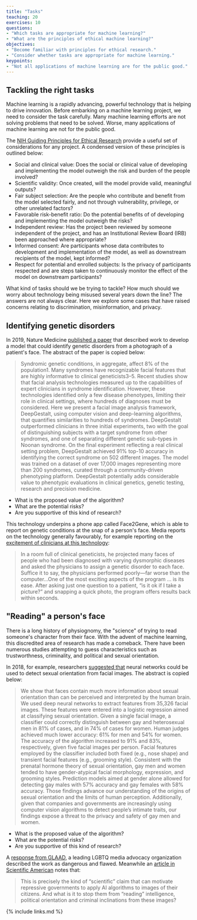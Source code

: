 ```yaml
---
title: "Tasks"
teaching: 20
exercises: 10
questions:
- "Which tasks are appropriate for machine learning?"
- "What are the principles of ethical machine learning?"
objectives:
- "Become familiar with principles for ethical research."
- "Consider whether tasks are appropriate for machine learning."
keypoints:
- "Not all applications of machine learning are for the public good."
---
```


## Tackling the right tasks

Machine learning is a rapidly advancing, powerful technology that is helping to drive innovation. Before embarking on a machine learning project, we need to consider the task carefully. Many machine learning efforts are not solving problems that need to be solved. Worse, many applications of machine learning are not for the public good. 

The [NIH Guiding Principles for Ethical Research](https://www.nih.gov/health-information/nih-clinical-research-trials-you/guiding-principles-ethical-research) provide a useful set of considerations for any project. A condensed version of these principles is outlined below:

- Social and clinical value: Does the social or clinical value of developing and implementing the model outweigh the risk and burden of the people involved?
- Scientific validity: Once created, will the model provide valid, meaningful outputs?
- Fair subject selection: Are the people who contribute and benefit from the model selected fairly, and not through vulnerability, privilege, or other unrelated factors?
- Favorable risk-benefit ratio: Do the potential benefits of of developing and implementing the model outweigh the risks?
- Independent review: Has the project been reviewed by someone independent of the project, and has an Institutional Review Board (IRB) been approached where appropriate? 
- Informed consent: Are participants whose data contributes to development and implementation of the model, as well as downstream recipients of the model, kept informed?
- Respect for potential and enrolled subjects: Is the privacy of participants respected and are steps taken to continuously monitor the effect of the model on downstream participants?

What kind of tasks should we be trying to tackle? How much should we worry about technology being misused several years down the line? The answers are not always clear. Here we explore some cases that have raised concerns relating to discrimination, misinformation, and privacy.

## Identifying genetic disorders

In 2019, Nature Medicine [published a paper](https://www.nature.com/articles/s41591-018-0279-0.epdf) that described work to develop a model that could identify genetic disorders from a photograph of a patient's face. The abstract of the paper is copied below:

> Syndromic genetic conditions, in aggregate, affect 8% of the population1. Many syndromes have recognizable facial features that are highly informative to clinical geneticists3–5. Recent studies show that facial analysis technologies measured up to the capabilities of expert clinicians in syndrome identification. However, these technologies identified only a few disease phenotypes, limiting their role in clinical settings, where hundreds of diagnoses must be considered. Here we present a facial image analysis framework, DeepGestalt, using computer vision and deep-learning algorithms, that quantifies similarities to hundreds of syndromes. DeepGestalt outperformed clinicians in three initial experiments, two with the goal of distinguishing subjects with a target syndrome from other syndromes, and one of separating different genetic sub-types in Noonan syndrome. On the final experiment reflecting a real clinical setting problem, DeepGestalt achieved 91% top-10 accuracy in identifying the correct syndrome on 502 different images. The model was trained on a dataset of over 17,000 images representing more than 200 syndromes, curated through a community-driven phenotyping platform. DeepGestalt potentially adds considerable value to phenotypic evaluations in clinical genetics, genetic testing, research and precision medicine.

- What is the proposed value of the algorithm?
- What are the potential risks?
- Are you supportive of this kind of research?

This technology underpins a phone app called Face2Gene, which is able to report on genetic conditions at the snap of a person's face. Media reports on the technology generally favourably, for example reporting on the [excitement of clinicians at this technology](https://www.genengnews.com/insights/a-i-gets-in-the-face-of-rare-genetic-diseases/):

> In a room full of clinical geneticists, he projected many faces of people who had been diagnosed with varying dysmorphic diseases and asked the physicians to assign a genetic disorder to each face. Suffice it to say, the physicians performed poorly—far worse than the computer...One of the most exciting aspects of the program ... is its ease. After asking just one question to a patient, “is it ok if I take a picture?” and snapping a quick photo, the program offers results back within seconds.

<!-- >
https://www.nature.com/articles/d41586-019-00027-x

- "Face2Gene’s recognition rate for Down syndrome was 80% among white Belgian children, it was just 37% for black Congolese children" affect your view?
-->


## "Reading" a person's face

There is a long history of physiognomy, the "science" of trying to read someone's character from their face. With the advent of machine learning, this discredited area of research has made a comeback. There have been numerous studies attempting to guess characteristics such as trustworthness, criminality, and political and sexual orientation.

In 2018, for example, researchers [suggested that](https://www.gsb.stanford.edu/faculty-research/publications/deep-neural-networks-are-more-accurate-humans-detecting-sexual) neural networks could be used to detect  sexual orientation from facial images. The abstract is copied below:

> We show that faces contain much more information about sexual orientation than can be perceived and interpreted by the human brain. We used deep neural networks to extract features from 35,326 facial images. These features were entered into a logistic regression aimed at classifying sexual orientation. Given a single facial image, a classifier could correctly distinguish between gay and heterosexual men in 81% of cases, and in 74% of cases for women. Human judges achieved much lower accuracy: 61% for men and 54% for women. The accuracy of the algorithm increased to 91% and 83%, respectively, given five facial images per person. Facial features employed by the classifier included both fixed (e.g., nose shape) and transient facial features (e.g., grooming style). Consistent with the prenatal hormone theory of sexual orientation, gay men and women tended to have gender-atypical facial morphology, expression, and grooming styles. Prediction models aimed at gender alone allowed for detecting gay males with 57% accuracy and gay females with 58% accuracy. Those findings advance our understanding of the origins of sexual orientation and the limits of human perception. Additionally, given that companies and governments are increasingly using computer vision algorithms to detect people’s intimate traits, our findings expose a threat to the privacy and safety of gay men and women.

- What is the proposed value of the algorithm?
- What are the potential risks?
- Are you supportive of this kind of research?

A [response from GLAAD](https://www.glaad.org/blog/glaad-and-hrc-call-stanford-university-responsible-media-debunk-dangerous-flawed-report), a leading LGBTQ media advocacy organization described the work as dangerous and flawed. Meanwhile an [article in Scientific American](https://blogs.scientificamerican.com/observations/can-we-read-a-persons-character-from-facial-images/) notes that:

> This is precisely the kind of “scientific” claim that can motivate repressive governments to apply AI algorithms to images of their citizens. And what is it to stop them from “reading” intelligence, political orientation and criminal inclinations from these images?

<!--

## Reflection.

TODO: there should be a reflection here. What is an appropriate task. What is an ethical consideration? Say a few words. Who makes the decision and based on what. REFLECTION. 1. Regulation 2. Social 3. 

## Imitation

<!-- TODO: 

https://economictimes.indiatimes.com/magazines/panache/deep-nostalgia-new-online-ai-tool-brings-portraits-of-dead-relatives-to-life-some-call-it-spooky/articleshow/81245242.cms?from=mdr

https://www.theverge.com/a/luka-artificial-intelligence-memorial-roman-mazurenko-bot

Deep fakes.

## Surveillance and privacy

<!-- TODO: 

https://blogs.microsoft.com/on-the-issues/2018/12/06/facial-recognition-its-time-for-action/

https://www.nature.com/articles/d41586-020-03188-2

http://www.policingethicspanel.london/uploads/4/4/0/7/44076193/live_facial_recognition_final_report_may_2019.pdf

https://www.adalovelaceinstitute.org/report/beyond-face-value-public-attitudes-to-facial-recognition-technology/

https://blogs.microsoft.com/on-the-issues/2018/12/06/facial-recognition-its-time-for-action/

-->

{% include links.md %}